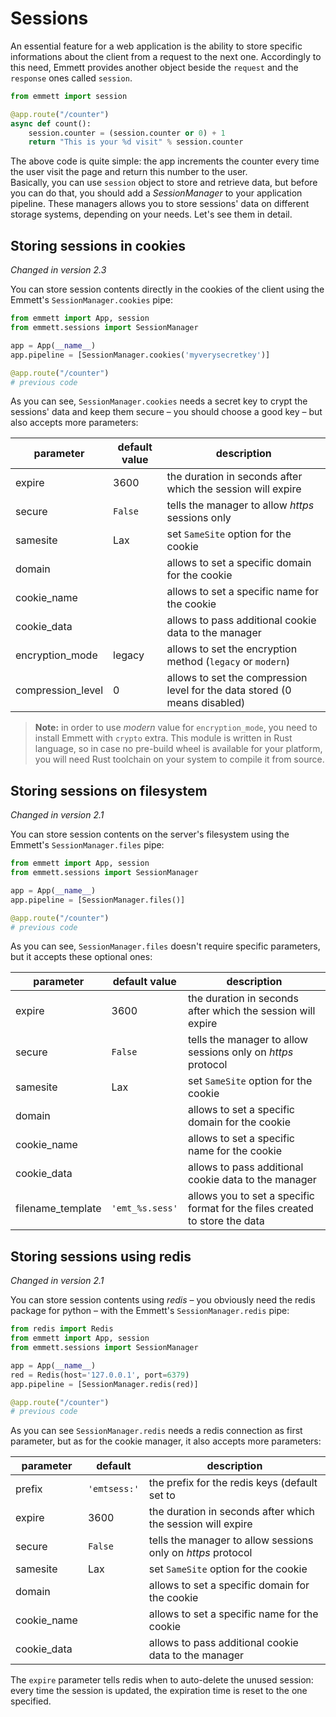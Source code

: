 Sessions
========

An essential feature for a web application is the ability to store specific informations about the client from a request to the next one. Accordingly to this need, Emmett provides another object beside the `request` and the `response` ones called `session`.

```python
from emmett import session

@app.route("/counter")
async def count():
    session.counter = (session.counter or 0) + 1
    return "This is your %d visit" % session.counter
```

The above code is quite simple: the app increments the counter every time the user visit the page and return this number to the user.   
Basically, you can use `session` object to store and retrieve data, but before you can do that, you should add a *SessionManager* to your application pipeline. These managers allows you to store sessions' data on different storage systems, depending on your needs. Let's see them in detail.

Storing sessions in cookies
---------------------------

*Changed in version 2.3*

You can store session contents directly in the cookies of the client using the Emmett's `SessionManager.cookies` pipe:

```python
from emmett import App, session
from emmett.sessions import SessionManager

app = App(__name__)
app.pipeline = [SessionManager.cookies('myverysecretkey')]

@app.route("/counter")
# previous code
```

As you can see, `SessionManager.cookies` needs a secret key to crypt the sessions' data and keep them secure – you should choose a good key – but also accepts more parameters:

| parameter | default value | description |
| --- | --- | --- |
| expire | 3600 | the duration in seconds after which the session will expire |
| secure | `False` | tells the manager to allow *https* sessions only |
| samesite | Lax | set `SameSite` option for the cookie |
| domain | | allows to set a specific domain for the cookie |
| cookie\_name | | allows to set a specific name for the cookie |
| cookie\_data | | allows to pass additional cookie data to the manager |
| encryption\_mode | legacy | allows to set the encryption method (`legacy` or `modern`) |
| compression\_level | 0 | allows to set the compression level for the data stored (0 means disabled) |

> **Note:** in order to use *modern* value for `encryption_mode`, you need to install Emmett with `crypto` extra. This module is written in Rust language, so in case no pre-build wheel is available for your platform, you will need Rust toolchain on your system to compile it from source.

Storing sessions on filesystem
------------------------------

*Changed in version 2.1*

You can store session contents on the server's filesystem using the Emmett's `SessionManager.files` pipe:

```python
from emmett import App, session
from emmett.sessions import SessionManager

app = App(__name__)
app.pipeline = [SessionManager.files()]

@app.route("/counter")
# previous code
```

As you can see, `SessionManager.files` doesn't require specific parameters, but it accepts these optional ones:

| parameter | default value | description |
| --- | --- | --- |
| expire | 3600 | the duration in seconds after which the session will expire |
| secure | `False` | tells the manager to allow sessions only on *https* protocol |
| samesite | Lax | set `SameSite` option for the cookie |
| domain | | allows to set a specific domain for the cookie |
| cookie\_name | | allows to set a specific name for the cookie |
| cookie\_data | | allows to pass additional cookie data to the manager |
| filename_template | `'emt_%s.sess'` | allows you to set a specific format for the files created to store the data |

Storing sessions using redis
----------------------------

*Changed in version 2.1*

You can store session contents using *redis* – you obviously need the redis package for python – with the Emmett's `SessionManager.redis` pipe:

```python
from redis import Redis
from emmett import App, session
from emmett.sessions import SessionManager

app = App(__name__)
red = Redis(host='127.0.0.1', port=6379)
app.pipeline = [SessionManager.redis(red)]

@app.route("/counter")
# previous code
```

As you can see `SessionManager.redis` needs a redis connection as first parameter, but as for the cookie manager, it also accepts more parameters:

| parameter | default | description |
| --- | --- | --- |
| prefix | `'emtsess:'` | the prefix for the redis keys (default set to |
| expire | 3600 | the duration in seconds after which the session will expire |
| secure | `False` | tells the manager to allow sessions only on *https* protocol |
| samesite | Lax | set `SameSite` option for the cookie |
| domain | | allows to set a specific domain for the cookie |
| cookie\_name | | allows to set a specific name for the cookie |
| cookie\_data | | allows to pass additional cookie data to the manager |

The `expire` parameter tells redis when to auto-delete the unused session: every time the session is updated, the expiration time is reset to the one specified.
